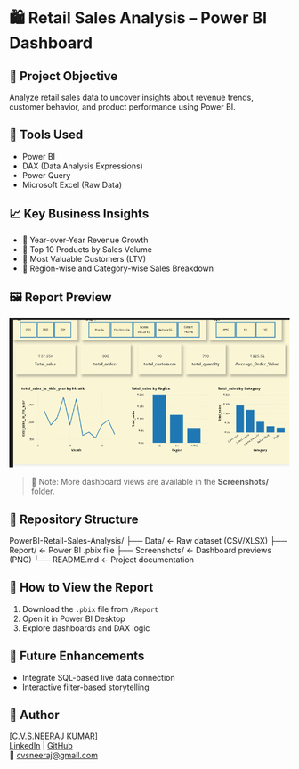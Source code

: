 # 🛍️ Retail Sales Analysis – Power BI Dashboard

## 📌 Project Objective
Analyze retail sales data to uncover insights about revenue trends, customer behavior, and product performance using Power BI.

## 🧰 Tools Used
- Power BI
- DAX (Data Analysis Expressions)
- Power Query
- Microsoft Excel (Raw Data)

## 📈 Key Business Insights
- 🔹 Year-over-Year Revenue Growth
- 🔹 Top 10 Products by Sales Volume
- 🔹 Most Valuable Customers (LTV)
- 🔹 Region-wise and Category-wise Sales Breakdown

## 🖼️ Report Preview
![Dashboard Preview](Screenshots/executive_summary.PNG)

> 📝 Note: More dashboard views are available in the **Screenshots/** folder.

## 📂 Repository Structure

PowerBI-Retail-Sales-Analysis/
├── Data/ ← Raw dataset (CSV/XLSX)
├── Report/ ← Power BI .pbix file
├── Screenshots/ ← Dashboard previews (PNG)
└── README.md ← Project documentation

## 🚀 How to View the Report
1. Download the `.pbix` file from `/Report`
2. Open it in Power BI Desktop
3. Explore dashboards and DAX logic

## 🔄 Future Enhancements
- Integrate SQL-based live data connection
- Interactive filter-based storytelling

## 👤 Author
[C.V.S.NEERAJ KUMAR]  
[LinkedIn](https://www.linkedin.com/in/neeraj-kumar-1376a7163) | [GitHub](https://github.com/Neeraj-Data-Analyst)  
📧 cvsneeraj@gmail.com
